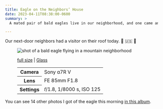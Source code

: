 ```yaml
---
title: Eagle on the Neighbors’ House
date: 2023-04-11T08:38:00-0600
summary: >
  A mated pair of bald eagles live in our neighborhood, and one came and hung out on our next door neighbors’ house for a few minutes this morning. 🤩 🇺🇸 🦅 

---
```


Our next-door neighbors had a visitor on their roof today. 🤩 🇺🇸 🦅 

<figure>
<img src="https://cdn.chriskrycho.com/file/chriskrycho-com/images/2023/04-11%20eagle%20takeoff.jpg" alt="shot of a bald eagle flying in a mountain neighborhood">

<figcaption>
<p><a href="https://cdn.chriskrycho.com/file/chriskrycho-com/images/2023/04-11%20eagle%20takeoff.jpg">full size</a> | <a href="https://glass.photo/chriskrycho/7X12VIeVs3OAbvsC13FlbS">Glass</a></p>
<table>
<tr><th scope="row">Camera</th><td>Sony ɑ7R V</td></tr>
<tr><th scope="row">Lens</th><td>FE 85mm F1.8</td></tr>
<tr><th scope="row">Settings</th><td>𝑓/1.8, 1/8000 s, <span class="smcp">ISO</span> 125</td></tr>
</table>
</figcaption>

</figure>

You can see 14 other photos I got of the eagle this morning [in this album](https://adobe.ly/40eGmTf).

